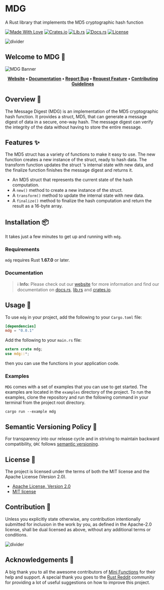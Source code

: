# MDG

A Rust library that implements the MD5 cryptographic hash function

[![Made With Love][mwl]][6]
[![Crates.io][crates-badge]][8]
[![Lib.rs][libs-badge]][10]
[![Docs.rs][docs-badge]][9]
[![License][license-badge]][2]

![divider][divider]

## Welcome to MDG 👋

![MDG Banner][banner]

<!-- markdownlint-disable MD033 -->
<center>

**[Website][0]
• [Documentation][9]
• [Report Bug][3]
• [Request Feature][3]
• [Contributing Guidelines][4]**

</center>

<!-- markdownlint-enable MD033 -->

## Overview 📖

The Message Digest (MDG) is an implementation of the MD5 cryptographic
hash function. It provides a struct, MD5, that can generate a message
digest of data in a secure, one-way hash. The message digest can verify
the integrity of the data without having to store the entire message.

## Features ✨

The MD5 struct has a variety of functions to make it easy to use. The
new function creates a new instance of the struct, ready to hash data.
The transform function updates the struct 's internal state with new
data, and the finalize function finishes the message digest and returns
it.

- An MD5 struct that represents the current state of the hash
  computation.
- A `new()` method to create a new instance of the struct.
- A `transform()` method to update the internal state with new data.
- A `finalize()` method to finalize the hash computation and return the
  result as a 16-byte array.

## Installation 📦

It takes just a few minutes to get up and running with `mdg`.

### Requirements

`mdg` requires Rust **1.67.0** or later.

### Documentation

> ℹ️ **Info:** Please check out our [website][0] for more information
and find our documentation on [docs.rs][9], [lib.rs][10] and
[crates.io][8].

## Usage 📖

To use `mdg` in your project, add the following to your
`Cargo.toml` file:

```toml
[dependencies]
mdg = "0.0.1"
```

Add the following to your `main.rs` file:

```rust
extern crate mdg;
use mdg::*;
```

then you can use the functions in your application code.

### Examples

`MDG` comes with a set of examples that you can use to get started. The
examples are located in the `examples` directory of the project. To run
the examples, clone the repository and run the following command in your
terminal from the project root directory.

```shell
cargo run --example mdg
```

## Semantic Versioning Policy 🚥

For transparency into our release cycle and in striving to maintain
backward compatibility, `QRC` follows [semantic versioning][7].

## License 📝

The project is licensed under the terms of both the MIT license and the
Apache License (Version 2.0).

- [Apache License, Version 2.0][1]
- [MIT license][2]

## Contribution 🤝

Unless you explicitly state otherwise, any contribution intentionally
submitted for inclusion in the work by you, as defined in the Apache-2.0
license, shall be dual licensed as above, without any additional terms
or conditions.

![divider][divider]

## Acknowledgements 💙

A big thank you to all the awesome contributors of [Mini Functions][6]
for their help and support. A special thank you goes to the
[Rust Reddit](https://www.reddit.com/r/rust/) community for providing a
lot of useful suggestions on how to improve this project.

[0]: https://minifunctions.com
[1]: http://www.apache.org/licenses/LICENSE-2.0
[2]: http://opensource.org/licenses/MIT
[3]: https://github.com/sebastienrousseau/mini-functions/issues
[4]: https://raw.githubusercontent.com/sebastienrousseau/mini-functions/main/.github/CONTRIBUTING.md
[6]: https://github.com/sebastienrousseau/mini-functions/graphs/contributors
[7]: http://semver.org/
[8]: https://crates.io/crates/mdg
[9]: https://docs.rs/mdg
[10]: https://lib.rs/crates/mdg

[banner]: https://raw.githubusercontent.com/sebastienrousseau/vault/main/assets/mini-functions/banners/banner-mdg-1597x377.svg "MDG Banner"
[crates-badge]: https://img.shields.io/crates/v/mdg.svg?style=for-the-badge 'Crates.io'
[divider]: https://raw.githubusercontent.com/sebastienrousseau/vault/main/assets/elements/divider.svg "divider"
[docs-badge]: https://img.shields.io/docsrs/mdg.svg?style=for-the-badge 'Docs.rs'
[libs-badge]: https://img.shields.io/badge/lib.rs-v0.0.1-orange.svg?style=for-the-badge 'Lib.rs'
[license-badge]: https://img.shields.io/crates/l/mdg.svg?style=for-the-badge 'License'
[mwl]: https://raw.githubusercontent.com/sebastienrousseau/vault/main/assets/shields/made-with-love.svg "Made With Love"

